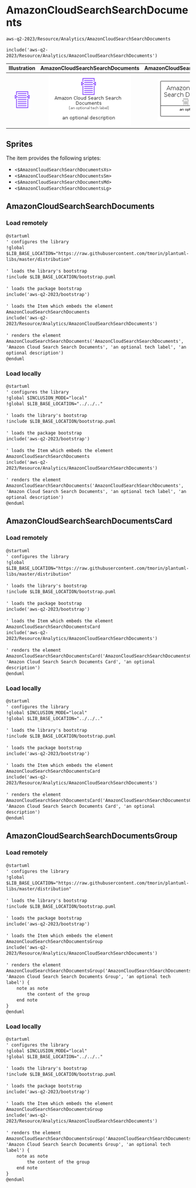 # AmazonCloudSearchSearchDocuments


```text
aws-q2-2023/Resource/Analytics/AmazonCloudSearchSearchDocuments
```

```text
include('aws-q2-2023/Resource/Analytics/AmazonCloudSearchSearchDocuments')
```



| Illustration | AmazonCloudSearchSearchDocuments | AmazonCloudSearchSearchDocumentsCard | AmazonCloudSearchSearchDocumentsGroup |
| :---: | :---: | :---: | :---: |
| ![illustration for Illustration](../../../aws-q2-2023/Resource/Analytics/AmazonCloudSearchSearchDocuments.png) | ![illustration for AmazonCloudSearchSearchDocuments](../../../aws-q2-2023/Resource/Analytics/AmazonCloudSearchSearchDocuments.Local.png) | ![illustration for AmazonCloudSearchSearchDocumentsCard](../../../aws-q2-2023/Resource/Analytics/AmazonCloudSearchSearchDocumentsCard.Local.png) | ![illustration for AmazonCloudSearchSearchDocumentsGroup](../../../aws-q2-2023/Resource/Analytics/AmazonCloudSearchSearchDocumentsGroup.Local.png) |



## Sprites
The item provides the following sriptes:

- `<$AmazonCloudSearchSearchDocumentsXs>`
- `<$AmazonCloudSearchSearchDocumentsSm>`
- `<$AmazonCloudSearchSearchDocumentsMd>`
- `<$AmazonCloudSearchSearchDocumentsLg>`





## AmazonCloudSearchSearchDocuments

### Load remotely
```plantuml
@startuml
' configures the library
!global $LIB_BASE_LOCATION="https://raw.githubusercontent.com/tmorin/plantuml-libs/master/distribution"

' loads the library's bootstrap
!include $LIB_BASE_LOCATION/bootstrap.puml

' loads the package bootstrap
include('aws-q2-2023/bootstrap')

' loads the Item which embeds the element AmazonCloudSearchSearchDocuments
include('aws-q2-2023/Resource/Analytics/AmazonCloudSearchSearchDocuments')

' renders the element
AmazonCloudSearchSearchDocuments('AmazonCloudSearchSearchDocuments', 'Amazon Cloud Search Search Documents', 'an optional tech label', 'an optional description')
@enduml
```

### Load locally
```plantuml
@startuml
' configures the library
!global $INCLUSION_MODE="local"
!global $LIB_BASE_LOCATION="../../.."

' loads the library's bootstrap
!include $LIB_BASE_LOCATION/bootstrap.puml

' loads the package bootstrap
include('aws-q2-2023/bootstrap')

' loads the Item which embeds the element AmazonCloudSearchSearchDocuments
include('aws-q2-2023/Resource/Analytics/AmazonCloudSearchSearchDocuments')

' renders the element
AmazonCloudSearchSearchDocuments('AmazonCloudSearchSearchDocuments', 'Amazon Cloud Search Search Documents', 'an optional tech label', 'an optional description')
@enduml
```

## AmazonCloudSearchSearchDocumentsCard

### Load remotely
```plantuml
@startuml
' configures the library
!global $LIB_BASE_LOCATION="https://raw.githubusercontent.com/tmorin/plantuml-libs/master/distribution"

' loads the library's bootstrap
!include $LIB_BASE_LOCATION/bootstrap.puml

' loads the package bootstrap
include('aws-q2-2023/bootstrap')

' loads the Item which embeds the element AmazonCloudSearchSearchDocumentsCard
include('aws-q2-2023/Resource/Analytics/AmazonCloudSearchSearchDocuments')

' renders the element
AmazonCloudSearchSearchDocumentsCard('AmazonCloudSearchSearchDocumentsCard', 'Amazon Cloud Search Search Documents Card', 'an optional description')
@enduml
```

### Load locally
```plantuml
@startuml
' configures the library
!global $INCLUSION_MODE="local"
!global $LIB_BASE_LOCATION="../../.."

' loads the library's bootstrap
!include $LIB_BASE_LOCATION/bootstrap.puml

' loads the package bootstrap
include('aws-q2-2023/bootstrap')

' loads the Item which embeds the element AmazonCloudSearchSearchDocumentsCard
include('aws-q2-2023/Resource/Analytics/AmazonCloudSearchSearchDocuments')

' renders the element
AmazonCloudSearchSearchDocumentsCard('AmazonCloudSearchSearchDocumentsCard', 'Amazon Cloud Search Search Documents Card', 'an optional description')
@enduml
```

## AmazonCloudSearchSearchDocumentsGroup

### Load remotely
```plantuml
@startuml
' configures the library
!global $LIB_BASE_LOCATION="https://raw.githubusercontent.com/tmorin/plantuml-libs/master/distribution"

' loads the library's bootstrap
!include $LIB_BASE_LOCATION/bootstrap.puml

' loads the package bootstrap
include('aws-q2-2023/bootstrap')

' loads the Item which embeds the element AmazonCloudSearchSearchDocumentsGroup
include('aws-q2-2023/Resource/Analytics/AmazonCloudSearchSearchDocuments')

' renders the element
AmazonCloudSearchSearchDocumentsGroup('AmazonCloudSearchSearchDocumentsGroup', 'Amazon Cloud Search Search Documents Group', 'an optional tech label') {
    note as note
        the content of the group
    end note
}
@enduml
```

### Load locally
```plantuml
@startuml
' configures the library
!global $INCLUSION_MODE="local"
!global $LIB_BASE_LOCATION="../../.."

' loads the library's bootstrap
!include $LIB_BASE_LOCATION/bootstrap.puml

' loads the package bootstrap
include('aws-q2-2023/bootstrap')

' loads the Item which embeds the element AmazonCloudSearchSearchDocumentsGroup
include('aws-q2-2023/Resource/Analytics/AmazonCloudSearchSearchDocuments')

' renders the element
AmazonCloudSearchSearchDocumentsGroup('AmazonCloudSearchSearchDocumentsGroup', 'Amazon Cloud Search Search Documents Group', 'an optional tech label') {
    note as note
        the content of the group
    end note
}
@enduml
```

